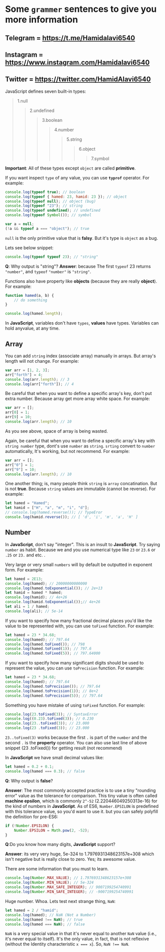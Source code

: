 # Some **`grammer`** sentences to give you more information

## Telegram = **<https://t.me/Hamidalavi6540>**

## Instagram = **<https://www.instagram.com/Hamidalavi6540>**

## Twitter = **<https://twitter.com/HamidAlavi6540>**

JavaScript defines seven built-in types:
>1.null
>>2.undefined
>>>3.boolean
>>>>4.number
>>>>>5.string
>>>>>>6.object
>>>>>>>7.symbol

**Important**: All of these types except `object` are called **primitive**.

If you want inspect `type` of any value, you can use **`typrof`** operator. For example:

```js
console.log(typeof true); // boolean
console.log(typeof { hamed: 23, hamid: 23 }); // object
console.log(typeof null); // object (bug)
console.log(typeof "23"); // string
console.log(typeof undefined); // undefined
console.log(typeof Symbol()); // symbol

var a = null;
(!a && typeof a === "object"); // true
```

`null` is the only primitive value that is **falsy**. But it's type is `object` as a bug.

Lets see below snippet:

```js
console.log(typeof typeof 23); // "string"
```

**Q**: Why output is "string"?
**Answer**: because The first `typeof` 23 returns `"number"`, and `typeof` `"number"` is `"string"`.

Functions also have property like **objects** (because they are really **object**). For example:

```js
function hamed(a, b) {
    // do something
}

console.log(hamed.length);
```

In **JavaScript**, variables don't have `types`, **values** have types. Variables can hold anyvalue, at any time.

## Array

You can add `string` index (associate array) manually in arrays. But array's length will not change. For example:

```js
var arr = [1, 2, 3];
arr["forth"] = 4;
console.log(arr.length); // 3
console.log(arr["forth"]); // 4
```

Be careful that when you want to define a specific array's key, don't put extra number. Because array get more array white space. For example:

```js
var arr = [];
arr[0] = 1;
arr[9] = 10;
console.log(arr.length); // 10
```

As you see above, space of array is being wasted.

Again, be careful that when you want to define a specific array's key with `string number` type, dont's use `number` as `string`. `srting` convert to `number` automatically, It's working, but not recommend. For example:

```js
var arr = [];
arr["0"] = 1;
arr["9"] = 10;
console.log(arr.length); // 10
```

One another thing; is, many people think `string` is `array` concatination. But is not **true**. Because `string` values are immutable (cannot be reverse). For example:

```js
let hamed = "Hamed";
let hamid = ["H", "a", "m", "i", "d"];
// console.log(hamed.reverse()); // TypeEror
console.log(hamid.reverse()); // [ 'd', 'i', 'm', 'a', 'H' ]
```

## Number

In **JavaScript**, don't say "integer". This is an insult to **JavaScript**. Try saying `number` as habit. Because we and you use numerical type like `23` or `23.6` or `.25` or `23.` and etc. .

Very large or very small `numbers` will by default be outputted in exponent form. For example:

```js
let hamed = 2E13;
console.log(hamed); // 20000000000000
console.log(hamed.toExponential()); // 2e+13
let hamid = hamed * hamed;
console.log(hamid); // 4e+26
console.log(hamid.toExponential());// 4e+26
let ali = 1 / hamed;
console.log(ali); // 5e-14
```

If you want to specify how many fractional decimal places you'd like the value to be represented with, you can use `toFixed` function. For example:

```js
let hamed = 23 * 34.68;
console.log(hamed); // 797.64
console.log(hamed.toFixed()); // 798
console.log(hamed.toFixed(1)); // 797.6
console.log(hamed.toFixed(5)); // 797.64000
```

If you want to specify how many significant digits should be used to represent the value, you can use `toPrecision` function. For example:

```js
let hamed = 23 * 34.68;
console.log(hamed); // 797.64
console.log(hamed.toPrecision()); // 797.64
console.log(hamed.toPrecision(1)); // 8e+2
console.log(hamed.toPrecision(5)); // 797.64
```

Something you have mistake of using `toFixed` function. For example:

```js
console.log(23.toFixed(3)); // SyntaxError
console.log((0.23).toFixed(3)); // 0.230
console.log(23..toFixed(3)); // 23.000
console.log(23 .toFixed(3)); // 23.000
```

`23..toFixed(3)` works because the first `.` is part of the `number` and the second `.` is the **property** operator. You can also use last line of above snippet (23 .toFixed()) for getting result (not recommend)

In **JavaScript** we have small decimal values like:

```js
let hamed = 0.2 + 0.1;
console.log(hamed === 0.3); // false
```

**Q**: Why output is **false**?

**Answer**: The most commonly accepted practice is to use a tiny "rounding error" value as the tolerance for comparison. This tiny value is often called **machine epsilon**, which is commonly `2^-52` (2.220446049250313e-16) for the kind of numbers in **JavaScript**. As of ES6, `Number.EPSILON` is predefined with this tolerance value, so you'd want to use it. but you can safely polyfill the definition for pre-ES6:

```js
if (!Number.EPSILON) {
    Number.EPSILON = Math.pow(2, -52);
}
```

**Q**:Do you know how many digits, **JavaScript** support?

**Answer**: its very very huge, 5e-324 to 1.7976931348623157e+308 which isn't negative but is really close to zero. Yes; its awesome value.

There are some information that you must to learn.

```js
console.log(Number.MAX_VALUE); // 1.7976931348623157e+308
console.log(Number.MIN_VALUE); // 5e-324
console.log(Number.MAX_SAFE_INTEGER); // 9007199254740991
console.log(Number.MIN_SAFE_INTEGER); // -9007199254740991
```

Huge number. Whoa. Lets test next strange thing, `NaN`:

```js
let hamed = 2 / "hamid";
console.log(hamed); // NaN (Not a Number)
console.log(hamed !== NaN); // true
console.log(hamed === NaN); // false
```

`NaN` is a very special value in that it's never equal to another `NaN` value (i.e., it's never equal to itself). It's the only value, in fact, that is not reflexive (without the Identity characteristic `x === x`). So, `NaN !== NaN`.
